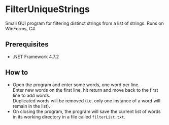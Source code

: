 # FilterUniqueStrings
Small GUI program for filtering distinct strings from a list of strings. Runs on WinForms, C#.

## Prerequisites
* .NET Framework 4.7.2

## How to
* Open the program and enter some words, one word per line.  
Enter new words on the first line, hit return and move back to the first line to add words.  
Duplicated words will be removed (i.e. only one instance of a word will remain in the list).
* On closing the program, the program will save the current list of words in its working directory in a file called `filterList.txt`.
